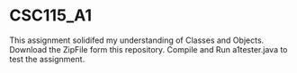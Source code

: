 # CSC115_A1

This assignment solidifed my understanding of Classes and Objects.
Download the ZipFile form this repository. Compile and Run a1tester.java to test the assignment.
